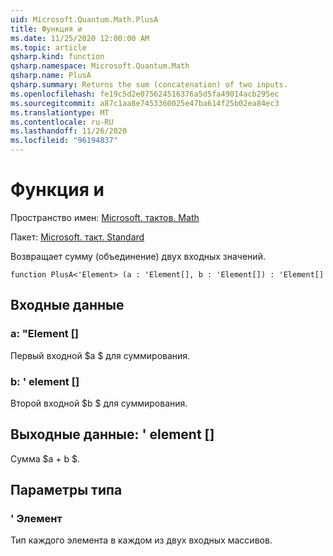 ```yaml
---
uid: Microsoft.Quantum.Math.PlusA
title: Функция и
ms.date: 11/25/2020 12:00:00 AM
ms.topic: article
qsharp.kind: function
qsharp.namespace: Microsoft.Quantum.Math
qsharp.name: PlusA
qsharp.summary: Returns the sum (concatenation) of two inputs.
ms.openlocfilehash: fe19c5d2e075624516376a5d5fa49014acb295ec
ms.sourcegitcommit: a87c1aa8e7453360025e47ba614f25b02ea84ec3
ms.translationtype: MT
ms.contentlocale: ru-RU
ms.lasthandoff: 11/26/2020
ms.locfileid: "96194837"
---
```

# <a name="plusa-function"></a>Функция и

Пространство имен: [Microsoft. тактов. Math](xref:Microsoft.Quantum.Math)

Пакет: [Microsoft. такт. Standard](https://nuget.org/packages/Microsoft.Quantum.Standard)


Возвращает сумму (объединение) двух входных значений.

```qsharp
function PlusA<'Element> (a : 'Element[], b : 'Element[]) : 'Element[]
```


## <a name="input"></a>Входные данные

### <a name="a--element"></a>a: "Element []

Первый входной $a $ для суммирования.


### <a name="b--element"></a>b: ' element []

Второй входной $b $ для суммирования.



## <a name="output--element"></a>Выходные данные: ' element []

Сумма $a + b $.

## <a name="type-parameters"></a>Параметры типа

### <a name="element"></a>' Элемент

Тип каждого элемента в каждом из двух входных массивов.